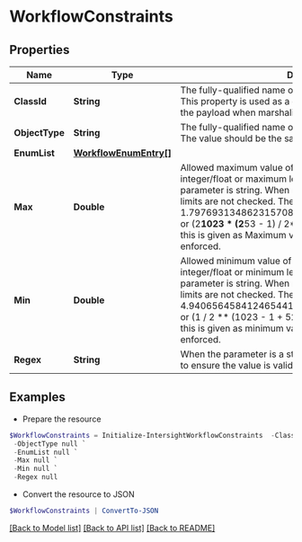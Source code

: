 # WorkflowConstraints
## Properties

Name | Type | Description | Notes
------------ | ------------- | ------------- | -------------
**ClassId** | **String** | The fully-qualified name of the instantiated, concrete type. This property is used as a discriminator to identify the type of the payload when marshaling and unmarshaling data. | [default to "workflow.Constraints"]
**ObjectType** | **String** | The fully-qualified name of the instantiated, concrete type. The value should be the same as the &#39;ClassId&#39; property. | [default to "workflow.Constraints"]
**EnumList** | [**WorkflowEnumEntry[]**](WorkflowEnumEntry.md) |  | [optional] 
**Max** | **Double** | Allowed maximum value of the parameter if parameter is integer/float or maximum length of the parameter if the parameter is string. When max and min are set to 0, then the limits are not checked. The maximum number supported is 1.797693134862315708145274237317043567981e+308 or (2**1023 * (2**53 - 1) / 2**52). When a number bigger than this is given as Maximum value, the constraints will not be enforced. | [optional] 
**Min** | **Double** | Allowed minimum value of the parameter if parameter is integer/float or minimum length of the parameter if the parameter is string. When max and min are set to 0, then the limits are not checked. The minimum number supported is 4.940656458412465441765687928682213723651e-324 or (1 / 2 ** (1023 - 1 + 52)). When a number smaller than this is given as minimum value, the constraints will not be enforced. | [optional] 
**Regex** | **String** | When the parameter is a string this regular expression is used to ensure the value is valid. | [optional] 

## Examples

- Prepare the resource
```powershell
$WorkflowConstraints = Initialize-IntersightWorkflowConstraints  -ClassId null `
 -ObjectType null `
 -EnumList null `
 -Max null `
 -Min null `
 -Regex null
```

- Convert the resource to JSON
```powershell
$WorkflowConstraints | ConvertTo-JSON
```

[[Back to Model list]](../README.md#documentation-for-models) [[Back to API list]](../README.md#documentation-for-api-endpoints) [[Back to README]](../README.md)

